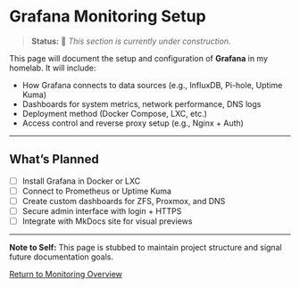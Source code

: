 # Grafana Monitoring Setup

> **Status:** 🚧 _This section is currently under construction._

This page will document the setup and configuration of **Grafana** in my homelab. It will include:

- How Grafana connects to data sources (e.g., InfluxDB, Pi-hole, Uptime Kuma)
- Dashboards for system metrics, network performance, DNS logs
- Deployment method (Docker Compose, LXC, etc.)
- Access control and reverse proxy setup (e.g., Nginx + Auth)

---

## What’s Planned

- [ ] Install Grafana in Docker or LXC
- [ ] Connect to Prometheus or Uptime Kuma
- [ ] Create custom dashboards for ZFS, Proxmox, and DNS
- [ ] Secure admin interface with login + HTTPS
- [ ] Integrate with MkDocs site for visual previews

---

**Note to Self:** This page is stubbed to maintain project structure and signal future documentation goals.

[Return to Monitoring Overview](../index.md)
